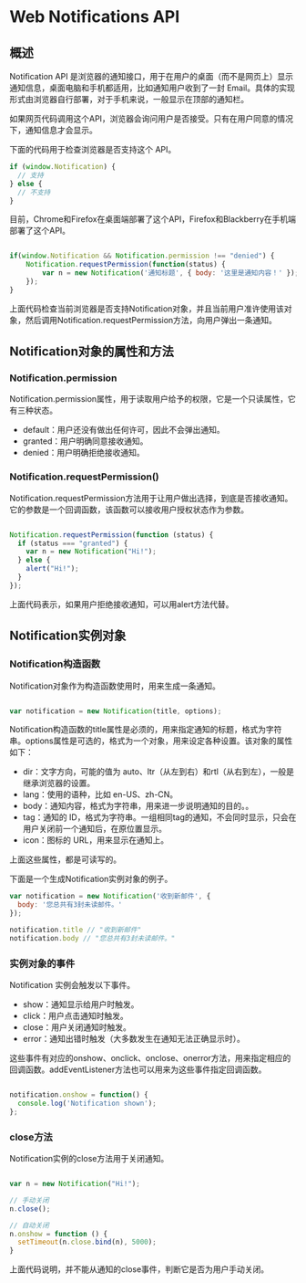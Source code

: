 # Web Notifications API

## 概述

Notification API 是浏览器的通知接口，用于在用户的桌面（而不是网页上）显示通知信息，桌面电脑和手机都适用，比如通知用户收到了一封 Email。具体的实现形式由浏览器自行部署，对于手机来说，一般显示在顶部的通知栏。

如果网页代码调用这个API，浏览器会询问用户是否接受。只有在用户同意的情况下，通知信息才会显示。

下面的代码用于检查浏览器是否支持这个 API。

```javascript
if (window.Notification) {
  // 支持
} else {
  // 不支持
}
```

目前，Chrome和Firefox在桌面端部署了这个API，Firefox和Blackberry在手机端部署了这个API。

```javascript

if(window.Notification && Notification.permission !== "denied") {
	Notification.requestPermission(function(status) {
		var n = new Notification('通知标题', { body: '这里是通知内容！' }); 
	});
}

```

上面代码检查当前浏览器是否支持Notification对象，并且当前用户准许使用该对象，然后调用Notification.requestPermission方法，向用户弹出一条通知。

## Notification对象的属性和方法

### Notification.permission

Notification.permission属性，用于读取用户给予的权限，它是一个只读属性，它有三种状态。

- default：用户还没有做出任何许可，因此不会弹出通知。
- granted：用户明确同意接收通知。
- denied：用户明确拒绝接收通知。

### Notification.requestPermission()

Notification.requestPermission方法用于让用户做出选择，到底是否接收通知。它的参数是一个回调函数，该函数可以接收用户授权状态作为参数。

```javascript

Notification.requestPermission(function (status) {
  if (status === "granted") {
    var n = new Notification("Hi!");
  } else {
    alert("Hi!");
  }
});

```

上面代码表示，如果用户拒绝接收通知，可以用alert方法代替。

## Notification实例对象

### Notification构造函数

Notification对象作为构造函数使用时，用来生成一条通知。

```javascript

var notification = new Notification(title, options);

```

Notification构造函数的title属性是必须的，用来指定通知的标题，格式为字符串。options属性是可选的，格式为一个对象，用来设定各种设置。该对象的属性如下：

- dir：文字方向，可能的值为 auto、ltr（从左到右）和rtl（从右到左），一般是继承浏览器的设置。
- lang：使用的语种，比如 en-US、zh-CN。
- body：通知内容，格式为字符串，用来进一步说明通知的目的。。
- tag：通知的 ID，格式为字符串。一组相同tag的通知，不会同时显示，只会在用户关闭前一个通知后，在原位置显示。
- icon：图标的 URL，用来显示在通知上。

上面这些属性，都是可读写的。

下面是一个生成Notification实例对象的例子。

```javascript
var notification = new Notification('收到新邮件', {
  body: '您总共有3封未读邮件。'
});

notification.title // "收到新邮件"
notification.body // "您总共有3封未读邮件。"
```

### 实例对象的事件

Notification 实例会触发以下事件。

- show：通知显示给用户时触发。
- click：用户点击通知时触发。
- close：用户关闭通知时触发。
- error：通知出错时触发（大多数发生在通知无法正确显示时）。

这些事件有对应的onshow、onclick、onclose、onerror方法，用来指定相应的回调函数。addEventListener方法也可以用来为这些事件指定回调函数。

```javascript

notification.onshow = function() {
  console.log('Notification shown');
};

```

### close方法

Notification实例的close方法用于关闭通知。

```javascript

var n = new Notification("Hi!");

// 手动关闭
n.close();

// 自动关闭
n.onshow = function () { 
  setTimeout(n.close.bind(n), 5000); 
}

```

上面代码说明，并不能从通知的close事件，判断它是否为用户手动关闭。

